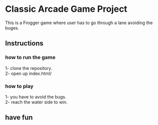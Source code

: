 # Classic Arcade Game Project
This is a Frogger game where user has to go through a lane avoiding the buges.

## Instructions

### how to run the game 
1- clone the repository.         
2- open up index.html/

### how to play 
1- you have to avoid the bugs.    
2- reach the water side to win.


## have fun
